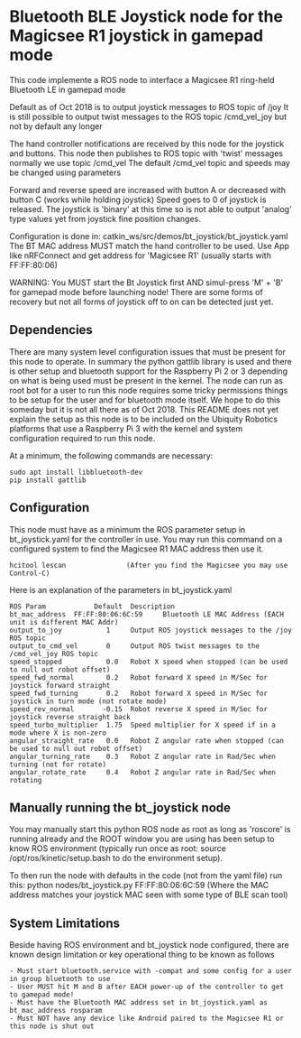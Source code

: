 # Bluetooth BLE Joystick node for the Magicsee R1 joystick in gamepad mode

This code implemente a ROS node to interface a Magicsee R1 ring-held Bluetooth LE in gamepad mode

Default as of Oct 2018 is to output joystick messages to ROS topic of /joy
It is still possible to output twist messages to the ROS topic /cmd_vel_joy but not by default any longer

The hand controller notifications are received by this node for the joystick and buttons.
This node then publishes to ROS topic with 'twist' messages normally we use topic /cmd_vel
The default /cmd_vel topic and speeds may be changed using parameters

Forward and reverse speed are increased with button A or decreased with button C (works while holding joystick)
Speed goes to 0 of joystick is released.  The joystick is 'binary' at this time so is not able to output 'analog' type values yet from joystick fine position changes.

Configuration is done in:  catkin_ws/src/demos/bt_joystick/bt_joystick.yaml
The BT MAC address MUST match the hand controller to be used.
Use App like nRFConnect and get address for 'Magicsee R1' (usually starts with FF:FF:80:06)

WARNING:  You MUST start the Bt Joystick first AND simul-press 'M' + 'B' for gamepad mode before launching node!
There are some forms of recovery but not all forms of joystick off to on can be detected just yet.

## Dependencies

There are many system level configuration issues that must be present for this node to operate.
In summary the python gattlib library is used and there is other setup and bluetooth support for the Raspberry Pi 2 or 3 depending on what is being used must be present in the kernel.   The node can run as root bot for a user to run this node requires some tricky permissions things to be setup for the user and for bluetooth mode itself.  We hope to do this someday but it is not all there as of Oct 2018.
This README does not yet explain the setup as this node is to be included on the Ubiquity Robotics platforms that use a Raspberry Pi 3 with the kernel and system configuration required to run this node.

At a minimum, the following commands are necessary:

```
sudo apt install libbluetooth-dev
pip install gattlib
```

## Configuration

This node must have as a minimum the ROS parameter setup in bt_joystick.yaml for the controller in use.
You may run this command on a configured system to find the Magicsee R1 MAC address then use it.

    hcitool lescan               (After you find the Magicsee you may use Control-C)

Here is an explanation of the parameters in bt_joystick.yaml

    ROS Param            Default  Description
    bt_mac_address  FF:FF:80:06:6C:59     Bluetooth LE MAC Address (EACH unit is different MAC Addr)
    output_to_joy           1     Output ROS joystick messages to the /joy ROS topic
    output_to_cmd_vel       0     Output ROS twist messages to the /cmd_vel_joy ROS topic
    speed_stopped           0.0   Robot X speed when stopped (can be used to null out robot offset)
    speed_fwd_normal        0.2   Robot forward X speed in M/Sec for joystick forward straight
    speed_fwd_turning       0.2   Robot forward X speed in M/Sec for joystick in turn mode (not rotate mode)
    speed_rev_normal       -0.15  Robot reverse X speed in M/Sec for joystick reverse straight back
    speed_turbo_multiplier  1.75  Speed multiplier for X speed if in a mode where X is non-zero
    angular_straight_rate   0.0   Robot Z angular rate when stopped (can be used to null out robot offset)
    angular_turning_rate    0.3   Robot Z angular rate in Rad/Sec when turning (not for rotate)
    angular_rotate_rate     0.4   Robot Z angular rate in Rad/Sec when rotating

## Manually running the bt_joystick node

You may manually start this python ROS node as root as long as 'roscore' is running already and the ROOT window you are using has been setup to know ROS environment (typically run once as root:  source /opt/ros/kinetic/setup.bash to do the environment setup).

To then run the node with defaults in the code (not from the yaml file) run this:
python nodes/bt_joystick.py FF:FF:80:06:6C:59    (Where the MAC address matches your joystick MAC seen with some type of BLE scan tool)

## System Limitations

Beside having ROS environment and bt_joystick node configured,
there are known design limitation or key operational thing to be known as follows

    - Must start bluetooth.service with -compat and some config for a user in group bluetooth to use
    - User MUST hit M and B after EACH power-up of the controller to get to gamepad mode!
    - Must have the Bluetooth MAC address set in bt_joystick.yaml as  bt_mac_address rosparam
    - Must NOT have any device like Android paired to the Magicsee R1 or this node is shut out

